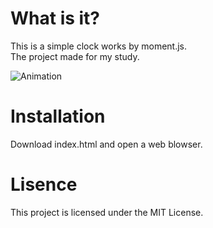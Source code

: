 # What is it?  
This is a simple clock works by moment.js.  
The project made for my study.  
  
![Animation](https://user-images.githubusercontent.com/57584264/120002558-eb521680-c00f-11eb-83db-834cce17882b.gif)  
  
# Installation  
Download index.html and open a web blowser.  
  
# Lisence  
This project is licensed under the MIT License.  
